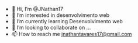 - 👋 Hi, I’m @JNathan17
- 👀 I’m interested in desenvolvimento web 
- 🌱 I’m currently learning  Desenvolvimento web
- 💞️ I’m looking to collaborate on ...
- 📫 How to reach me  jnathantavares17@gmail.com

<!---
JNathan17/JNathan17 is a ✨ special ✨ repository because its `README.md` (this file) appears on your GitHub profile.
You can click the Preview link to take a look at your changes.
--->
